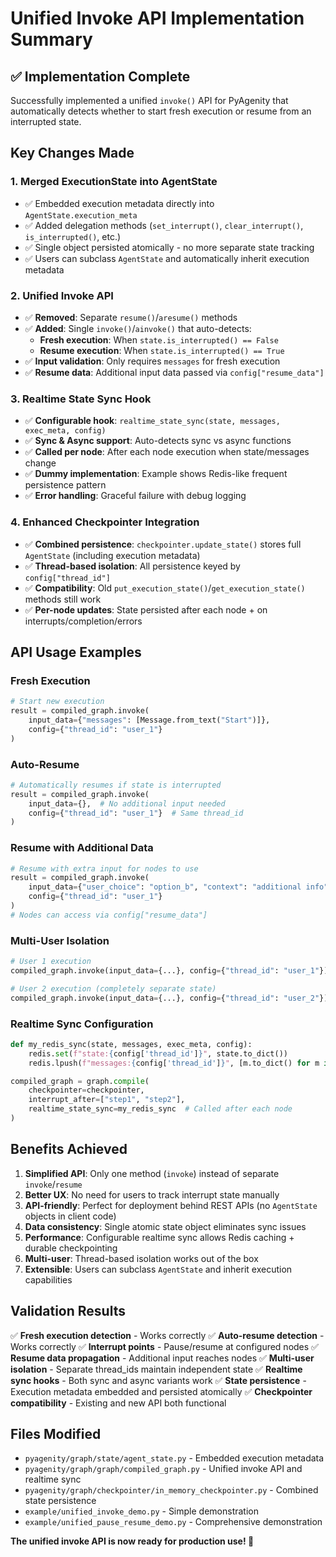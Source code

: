 # Unified Invoke API Implementation Summary

## ✅ Implementation Complete

Successfully implemented a unified `invoke()` API for PyAgenity that automatically detects whether to start fresh execution or resume from an interrupted state.

## Key Changes Made

### 1. **Merged ExecutionState into AgentState**
- ✅ Embedded execution metadata directly into `AgentState.execution_meta`
- ✅ Added delegation methods (`set_interrupt()`, `clear_interrupt()`, `is_interrupted()`, etc.)
- ✅ Single object persisted atomically - no more separate state tracking
- ✅ Users can subclass `AgentState` and automatically inherit execution metadata

### 2. **Unified Invoke API**
- ✅ **Removed**: Separate `resume()`/`aresume()` methods
- ✅ **Added**: Single `invoke()`/`ainvoke()` that auto-detects:
  - **Fresh execution**: When `state.is_interrupted() == False`
  - **Resume execution**: When `state.is_interrupted() == True`
- ✅ **Input validation**: Only requires `messages` for fresh execution
- ✅ **Resume data**: Additional input data passed via `config["resume_data"]`

### 3. **Realtime State Sync Hook**
- ✅ **Configurable hook**: `realtime_state_sync(state, messages, exec_meta, config)`
- ✅ **Sync & Async support**: Auto-detects sync vs async functions
- ✅ **Called per node**: After each node execution when state/messages change
- ✅ **Dummy implementation**: Example shows Redis-like frequent persistence pattern
- ✅ **Error handling**: Graceful failure with debug logging

### 4. **Enhanced Checkpointer Integration**
- ✅ **Combined persistence**: `checkpointer.update_state()` stores full `AgentState` (including execution metadata)
- ✅ **Thread-based isolation**: All persistence keyed by `config["thread_id"]`
- ✅ **Compatibility**: Old `put_execution_state()`/`get_execution_state()` methods still work
- ✅ **Per-node updates**: State persisted after each node + on interrupts/completion/errors

## API Usage Examples

### Fresh Execution
```python
# Start new execution
result = compiled_graph.invoke(
    input_data={"messages": [Message.from_text("Start")]},
    config={"thread_id": "user_1"}
)
```

### Auto-Resume
```python
# Automatically resumes if state is interrupted
result = compiled_graph.invoke(
    input_data={},  # No additional input needed
    config={"thread_id": "user_1"}  # Same thread_id
)
```

### Resume with Additional Data
```python
# Resume with extra input for nodes to use
result = compiled_graph.invoke(
    input_data={"user_choice": "option_b", "context": "additional info"},
    config={"thread_id": "user_1"}
)
# Nodes can access via config["resume_data"]
```

### Multi-User Isolation
```python
# User 1 execution
compiled_graph.invoke(input_data={...}, config={"thread_id": "user_1"})

# User 2 execution (completely separate state)
compiled_graph.invoke(input_data={...}, config={"thread_id": "user_2"})
```

### Realtime Sync Configuration
```python
def my_redis_sync(state, messages, exec_meta, config):
    redis.set(f"state:{config['thread_id']}", state.to_dict())
    redis.lpush(f"messages:{config['thread_id']}", [m.to_dict() for m in messages])

compiled_graph = graph.compile(
    checkpointer=checkpointer,
    interrupt_after=["step1", "step2"],
    realtime_state_sync=my_redis_sync  # Called after each node
)
```

## Benefits Achieved

1. **Simplified API**: Only one method (`invoke`) instead of separate `invoke`/`resume`
2. **Better UX**: No need for users to track interrupt state manually
3. **API-friendly**: Perfect for deployment behind REST APIs (no `AgentState` objects in client code)
4. **Data consistency**: Single atomic state object eliminates sync issues
5. **Performance**: Configurable realtime sync allows Redis caching + durable checkpointing
6. **Multi-user**: Thread-based isolation works out of the box
7. **Extensible**: Users can subclass `AgentState` and inherit execution capabilities

## Validation Results

✅ **Fresh execution detection** - Works correctly
✅ **Auto-resume detection** - Works correctly
✅ **Interrupt points** - Pause/resume at configured nodes
✅ **Resume data propagation** - Additional input reaches nodes
✅ **Multi-user isolation** - Separate thread_ids maintain independent state
✅ **Realtime sync hooks** - Both sync and async variants work
✅ **State persistence** - Execution metadata embedded and persisted atomically
✅ **Checkpointer compatibility** - Existing and new API both functional

## Files Modified

- `pyagenity/graph/state/agent_state.py` - Embedded execution metadata
- `pyagenity/graph/graph/compiled_graph.py` - Unified invoke API and realtime sync
- `pyagenity/graph/checkpointer/in_memory_checkpointer.py` - Combined state persistence
- `example/unified_invoke_demo.py` - Simple demonstration
- `example/unified_pause_resume_demo.py` - Comprehensive demonstration

**The unified invoke API is now ready for production use! 🎉**

